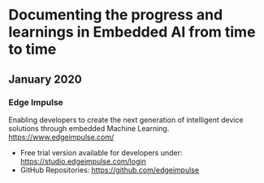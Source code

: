 # Documenting the progress and learnings in Embedded AI from time to time

## January 2020

### Edge Impulse
Enabling developers to create the next generation of intelligent device solutions through embedded Machine Learning.
https://www.edgeimpulse.com/

- Free trial version available for developers under: https://studio.edgeimpulse.com/login
- GitHub Repositories: https://github.com/edgeimpulse

